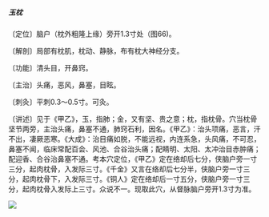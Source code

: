 ##### 玉枕

〔定位〕脑户（枕外粗隆上缘）旁开1.3寸处（图66)。

〔解剖〕局部有枕肌，枕动、静脉，布有枕大神经分支。

〔功能〕清头目，开鼻窍。

〔主治〕头痛，恶风，鼻塞，目眩。

〔刺灸〕平刺0.3〜0.5寸。可灸。

〔讲述〕见于《甲乙》，玉，指肺；金，又有坚、贵之意；枕，指枕骨。穴当枕骨坚节两旁，主治头痛，鼻塞不通，肺窍石利，因名。《甲乙》：治头项痛，恶言，汗不出，凄厥恶寒。《大成》：治目痛如脱，不能远视，内连系急，头风痛，不可忍，鼻塞不闻，临床常配百会、风池、合谷治头痛；配睛明、太阳、太冲治目赤肿痛；配迎香、合谷治鼻塞不通。考本穴定位，《甲乙》定在络却后七分，侠脑户旁一寸三分，起肉枕骨，入发际三寸。《千金》又言在络却后七分半，侠脑户旁一寸三分，起肉枕骨下，入发际三寸。《铜人》定在络却后一寸五分，侠脑户旁一寸三分，起肉枕骨入发际上三寸。众说不一。现取此穴，从督脉脑户旁开1.3寸为准。

![](img/图66.jpg)
